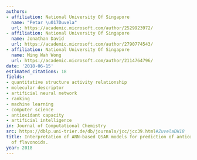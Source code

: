 ```yaml
---
authors:
- affiliation: National University Of Singapore
  name: "Petar \u017Duvela"
  url: https://academic.microsoft.com/author/2529923972/
- affiliation: National University Of Singapore
  name: Jonathan David
  url: https://academic.microsoft.com/author/2790774543/
- affiliation: National University Of Singapore
  name: Ming Wah Wong
  url: https://academic.microsoft.com/author/2114764796/
date: '2018-06-15'
estimated_citations: 18
fields:
- quantitative structure activity relationship
- molecular descriptor
- artificial neural network
- ranking
- machine learning
- computer science
- antioxidant capacity
- artificial intelligence
in: Journal of Computational Chemistry
src: https://dblp.uni-trier.de/db/journals/jcc/jcc39.html#ZuvelaDW18
title: Interpretation of ANN-based QSAR models for prediction of antioxidant activity
  of flavonoids.
year: 2018
---
```


